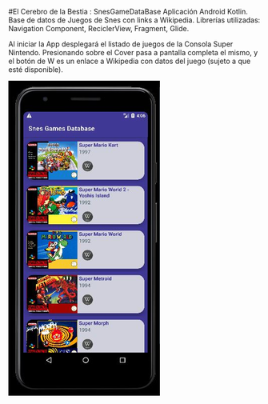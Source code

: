 #El Cerebro de la Bestia : SnesGameDataBase
Aplicación Android Kotlin.
Base de datos de Juegos de Snes con links a Wikipedia.
Librerías utilizadas: Navigation Component, ReciclerView, Fragment, Glide.

Al iniciar la App desplegará el listado de juegos de la Consola Super Nintendo. 
Presionando sobre el Cover pasa a pantalla completa el mismo, y el botón de W es un enlace a Wikipedia con 
datos del juego (sujeto a que esté disponible).


![alt text](https://raw.githubusercontent.com/Solidlucho83/RepositorioImagenes/main/CapturaSnesMovil.JPG)


